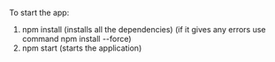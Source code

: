To start the app:
1. npm install (installs all the dependencies)
(if it gives any errors use command npm install --force)
2. npm start (starts the application)
